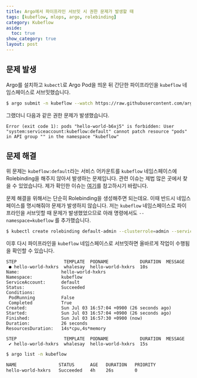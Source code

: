 ```yaml
---
title: Argo에서 파이프라인 서브밋 시 권한 문제가 발생할 때
tags: [kubeflow, mlops, argo, rolebinding]
category: Kubeflow
aside:
  toc: true
show_category: true
layout: post
---
```



<!--more-->

## 문제 발생

Argo를 설치하고 `kubectl`로 Argo Pod을 띄운 뒤 간단한 파이프라인을 `kubeflow` 네임스페이스로 서브밋했습니다.

```bash
$ argo submit -n kubeflow --watch https://raw.githubusercontent.com/argoproj/argo-workflows/master/examples/hello-world.yaml
```

그랬더니 다음과 같은 권한 문제가 발생했습니다.

```
Error (exit code 1): pods "hello-world-b6xj5" is forbidden: User "system:serviceaccount:kubeflow:default" cannot patch resource "pods" in API group "" in the namespace "kubeflow"
```

## 문제 해결

위 문제는 `kubeflow:default`라는 서비스 어카운트를 `kubeflow` 네임스페이스에 Rolebinding을 해주지 않아서 발생하는 문제입니다. 관련 이슈는 제법 많은 곳에서 찾을 수 있었습니다. 제가 확인한 이슈는 [여기](https://github.com/argoproj/argo-workflows/issues/1021)를 참고하시기 바랍니다. 

문제 해결을 위해서는 단순히 Rolebinding을 생성해주면 되는데요. 이때 반드시 네임스페이스를 명시해줘야 문제가 발생하지 않습니다. 저는 `kubeflow` 네임스페이스로 파이프라인을 서브밋할 때 문제가 발생했었으므로 아래 명령에서도 `--namespace=kubeflow` 를 추가했습니다.

```bash
$ kubectl create rolebinding default-admin --clusterrole=admin --serviceaccount=kubeflow:default --namespace=kubeflow
```

이후 다시 파이프라인을 `kubeflow` 네임스페이스로 서브밋하면 올바르게 작업이 수행됨을 확인할 수 있습니다.

```
STEP                  TEMPLATE  PODNAME            DURATION  MESSAGE
 ● hello-world-hxkrs  whalesay  hello-world-hxkrs  10s
Name:                hello-world-hxkrs
Namespace:           kubeflow
ServiceAccount:      default
Status:              Succeeded
Conditions:
 PodRunning          False
 Completed           True
Created:             Sun Jul 03 16:57:04 +0900 (26 seconds ago)
Started:             Sun Jul 03 16:57:04 +0900 (26 seconds ago)
Finished:            Sun Jul 03 16:57:30 +0900 (now)
Duration:            26 seconds
ResourcesDuration:   14s*cpu,4s*memory

STEP                  TEMPLATE  PODNAME            DURATION  MESSAGE
 ✔ hello-world-hxkrs  whalesay  hello-world-hxkrs  15s
```

```bash
$ argo list -n kubeflow

NAME                STATUS      AGE   DURATION   PRIORITY
hello-world-hxkrs   Succeeded   4h    26s        0
```